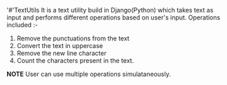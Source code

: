 '#'TextUtils
It is a text utility build in Django(Python) which takes text as input and performs different operations based on user's input.
Operations included :-
1. Remove the punctuations from the text
2. Convert the text in uppercase
3. Remove the new line character
4. Count the characters present in the text.

**NOTE**
User can use multiple operations simulataneously.
